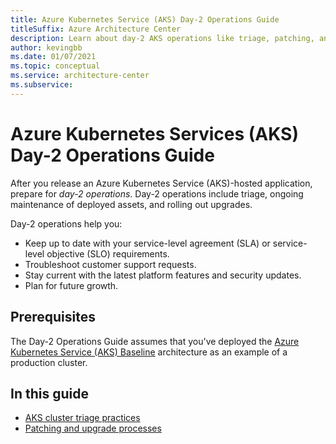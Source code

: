 ```yaml
---
title: Azure Kubernetes Service (AKS) Day-2 Operations Guide
titleSuffix: Azure Architecture Center
description: Learn about day-2 AKS operations like triage, patching, and upgrading.
author: kevingbb
ms.date: 01/07/2021
ms.topic: conceptual
ms.service: architecture-center
ms.subservice:
---
```



# Azure Kubernetes Services (AKS) Day-2 Operations Guide

After you release an Azure Kubernetes Service (AKS)-hosted application, prepare for *day-2 operations*. Day-2 operations include triage, ongoing maintenance of deployed assets, and rolling out upgrades.

Day-2 operations help you:

- Keep up to date with your service-level agreement (SLA) or service-level objective (SLO) requirements.
- Troubleshoot customer support requests.
- Stay current with the latest platform features and security updates.
- Plan for future growth. 

## Prerequisites

The Day-2 Operations Guide assumes that you've deployed the [Azure Kubernetes Service (AKS) Baseline](../../reference-architectures/containers/aks/secure-baseline-aks.yml) architecture as an example of a production cluster.

## In this guide

- [AKS cluster triage practices](aks-triage-practices.md)
- [Patching and upgrade processes](aks-upgrade-practices.md)
